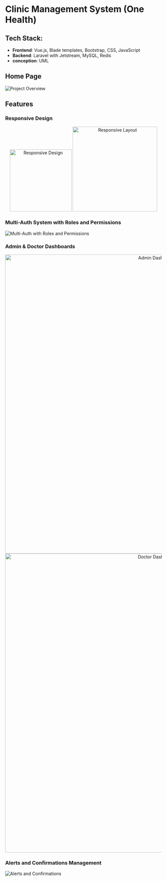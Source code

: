 # Clinic Management System (One Health)

## Tech Stack:
  - **Frontend**: Vue.js, Blade templates, Bootstrap, CSS, JavaScript
  - **Backend**: Laravel with Jetstream, MySQL, Redis
  - **conception**: UML

## Home Page
![Project Overview](https://github.com/user-attachments/assets/b5e5c5ca-ca6b-4845-b312-9cc21cdd416e)

## Features

### Responsive Design

<p align="center">
  <img width="199" alt="Responsive Design" src="https://github.com/user-attachments/assets/e91b537e-e726-4047-9cf5-684b983aa139">
  <img width="272" alt="Responsive Layout" src="https://github.com/user-attachments/assets/672c11d1-6713-4506-9c91-f1f18af3126e">
</p>

### Multi-Auth System with Roles and Permissions

![Multi-Auth with Roles and Permissions](https://github.com/user-attachments/assets/fafb7718-559b-409a-9923-927f2d13ae76)

### Admin & Doctor Dashboards

<p align="center">
  <img width="959" alt="Admin Dashboard" src="https://github.com/user-attachments/assets/9bc12c74-02d2-4de7-8993-b0bcdc94420b">
  <img width="959" alt="Doctor Dashboard" src="https://github.com/user-attachments/assets/cc0466ec-3f0e-46b9-83b4-64c54f7c0a30">
</p>

### Alerts and Confirmations Management

![Alerts and Confirmations](https://github.com/user-attachments/assets/13f125b3-3794-4aa9-908f-72144dba8ec6)
